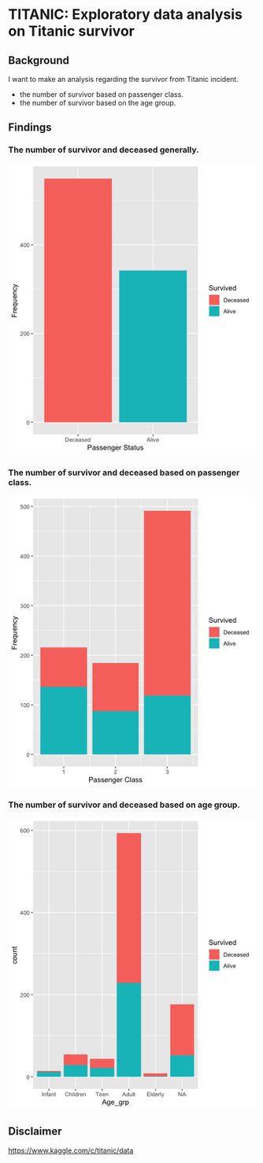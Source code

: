 <!-- Heading -->
# **TITANIC**: Exploratory data analysis on Titanic survivor 

## **Background**
I want to make an analysis regarding the survivor from Titanic incident.
* the number of survivor based on passenger class.
* the number of survivor based on the age group.

## **Findings**
### The number of survivor and deceased generally.
![General](./images/General.png)

### The number of survivor and deceased based on passenger class.
![PassengerClass](./images/passengerClass.png)

### The number of survivor and deceased based on age group.
![Age](./images/Age.png)

## **Disclaimer**
https://www.kaggle.com/c/titanic/data 